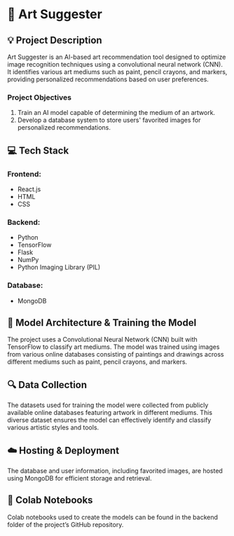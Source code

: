 # :art: Art Suggester

## :bulb: Project Description
Art Suggester is an AI-based art recommendation tool designed to optimize image recognition techniques using a convolutional neural network (CNN). It identifies various art mediums such as paint, pencil crayons, and markers, providing personalized recommendations based on user preferences.

### Project Objectives
1. Train an AI model capable of determining the medium of an artwork.  
2. Develop a database system to store users' favorited images for personalized recommendations.  

## :computer: Tech Stack

### Frontend:
- React.js  
- HTML  
- CSS  

### Backend:
- Python  
- TensorFlow  
- Flask  
- NumPy  
- Python Imaging Library (PIL)  

### Database:
- MongoDB

## :wrench: Model Architecture & Training the Model
The project uses a Convolutional Neural Network (CNN) built with TensorFlow to classify art mediums. The model was trained using images from various online databases consisting of paintings and drawings across different mediums such as paint, pencil crayons, and markers.

## :mag: Data Collection
The datasets used for training the model were collected from publicly available online databases featuring artwork in different mediums. This diverse dataset ensures the model can effectively identify and classify various artistic styles and tools.

## :cloud: Hosting & Deployment
The database and user information, including favorited images, are hosted using MongoDB for efficient storage and retrieval.

## :link: Colab Notebooks
Colab notebooks used to create the models can be found in the backend folder of the project’s GitHub repository.

